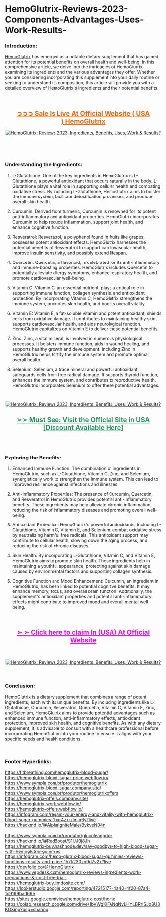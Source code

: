 # HemoGlutrix-Reviews-2023-Components-Advantages-Uses-Work-Results-
<h3>Introduction:</h3>
<p><a href="https://hemoglutrix.company.site/">HemoGlutrix</a>&nbsp;has emerged as a notable dietary supplement that has gained attention for its potential benefits on overall health and well-being. In this comprehensive article, we delve into the intricacies of HemoGlutrix, examining its ingredients and the various advantages they offer. Whether you are considering incorporating this supplement into your daily routine or seeking to understand its composition, this article will provide you with a detailed overview of HemoGlutrix's ingredients and their potential benefits.</p>
<p>&nbsp;</p>
<h2 style="text-align: center;"><strong><span style="color: #ff6600;"><a style="color: #ff6600;" href="https://fitbreathing.com/recommends/hemoglutrix-blood-sugar/" target="_blank" rel="nofollow noopener" data-original-attrs="{" data-original-href="">➲➲➲ Sale Is Live At Official Website ( USA )&nbsp;HemoGlutrix<br /></a></span></strong></h2>
<div class="separator" style="text-align: center;"><a href="https://fitbreathing.com/recommends/hemoglutrix-blood-sugar/" target="_blank" rel="nofollow noopener" data-original-attrs="{" data-original-href=""><img src="https://blogger.googleusercontent.com/img/b/R29vZ2xl/AVvXsEiFRaEVed1z4CY_VufjUZC4QnauKAAGzOkJfW2AAb3CGsVc9vfPDj7nnsHzdiYTRgsQ7O8ZYbDIpAwNGy1V4l8CcT6PG35M3OCVObfBPyc2DJoMswD2gRMDAXWtrNHS-SzeYi7zWMsIyj0gmte-EaBzvB6nmc452EGACbm7zyQictLh0423rGPH3ot_/s16000/HemoGlutrix.jpg" alt="HemoGlutrix: Reviews 2023, Ingredients, Benefits, Uses, Work &amp; Results?" height="auto" border="0" data-original-height="342" data-original-width="640" /></a></div>
<div><strong>&nbsp;</strong></div>
<h3>&nbsp;</h3>
<h3><strong>Understanding the Ingredients:</strong></h3>
<ol>
<li>
<p>L-Glutathione: One of the key ingredients in HemoGlutrix is L-Glutathione, a powerful antioxidant that occurs naturally in the body. L-Glutathione plays a vital role in supporting cellular health and combating oxidative stress. By including L-Glutathione, HemoGlutrix aims to bolster the immune system, facilitate detoxification processes, and promote overall skin health.</p>
</li>
<li>
<p>Curcumin: Derived from turmeric, Curcumin is renowned for its potent anti-inflammatory and antioxidant properties. HemoGlutrix incorporates Curcumin to help reduce inflammation, support joint health, and enhance cognitive function.</p>
</li>
<li>
<p>Resveratrol: Resveratrol, a polyphenol found in fruits like grapes, possesses potent antioxidant effects. HemoGlutrix harnesses the potential benefits of Resveratrol to support cardiovascular health, improve insulin sensitivity, and possibly extend lifespan.</p>
</li>
<li>
<p>Quercetin: Quercetin, a flavonoid, is celebrated for its anti-inflammatory and immune-boosting properties. HemoGlutrix includes Quercetin to potentially alleviate allergy symptoms, enhance respiratory health, and promote cardiovascular well-being.</p>
</li>
<li>
<p>Vitamin C: Vitamin C, an essential nutrient, plays a critical role in supporting immune function, collagen synthesis, and antioxidant protection. By incorporating Vitamin C, HemoGlutrix strengthens the immune system, promotes skin health, and boosts overall vitality.</p>
</li>
<li>
<p>Vitamin E: Vitamin E, a fat-soluble vitamin and potent antioxidant, shields cells from oxidative damage. It contributes to maintaining healthy skin, supports cardiovascular health, and aids neurological function. HemoGlutrix capitalizes on Vitamin E to deliver these potential benefits.</p>
</li>
<li>
<p>Zinc: Zinc, a vital mineral, is involved in numerous physiological processes. It bolsters immune function, aids in wound healing, and supports healthy growth and development. Including Zinc in HemoGlutrix helps fortify the immune system and promote optimal overall health.</p>
</li>
<li>
<p>Selenium: Selenium, a trace mineral and powerful antioxidant, safeguards cells from free radical damage. It supports thyroid function, enhances the immune system, and contributes to reproductive health. HemoGlutrix incorporates Selenium to offer these potential advantages.</p>
</li>
</ol>
<p>&nbsp;</p>
<div class="separator" style="text-align: center;"><a href="https://fitbreathing.com/recommends/hemoglutrix-blood-sugar/" target="_blank" rel="nofollow noopener" data-original-attrs="{" data-original-href=""><img src="https://blogger.googleusercontent.com/img/b/R29vZ2xl/AVvXsEjUTZ_xcgwp5HWrzZw3ifqz5A2tq_VQnclY3mmbC7xvnHXd_yQIThjFOTmsJNGiQrDkylkr17sjqpQL7kEoviSZ2UjBwZId8GvysQHctWvad_rVLmcpfc0WOtR7KvGYs8iowkkRs0DtN2TYJw23bCVL2G3cj9JetpppshztPLDumWxN6-xcKfy6CBb5/s16000/HemoGlutrix%202.jpg" alt="HemoGlutrix: Reviews 2023, Ingredients, Benefits, Uses, Work &amp; Results?" height="auto" border="0" data-original-height="545" data-original-width="640" /></a></div>
<h2 style="text-align: center;"><span style="color: #339966;"><a style="color: #339966;" href="https://fitbreathing.com/recommends/hemoglutrix-blood-sugar/" target="_blank" rel="nofollow noopener" data-original-attrs="{" data-original-href="">➢➢ Must See: Visit the Official Site in USA [Discount Available Here]</a></span></h2>
<div>&nbsp;</div>
<div>&nbsp;</div>
<h3><strong>Exploring the Benefits:</strong></h3>
<ol>
<li>
<p>Enhanced Immune Function: The combination of ingredients in HemoGlutrix, such as L-Glutathione, Vitamin C, Zinc, and Selenium, synergistically work to strengthen the immune system. This can lead to improved resilience against infections and illnesses.</p>
</li>
<li>
<p>Anti-inflammatory Properties: The presence of Curcumin, Quercetin, and Resveratrol in HemoGlutrix provides potential anti-inflammatory benefits. These ingredients may help alleviate chronic inflammation, reducing the risk of inflammatory diseases and promoting overall well-being.</p>
</li>
<li>
<p>Antioxidant Protection: HemoGlutrix's powerful antioxidants, including L-Glutathione, Vitamin C, Vitamin E, and Selenium, combat oxidative stress by neutralizing harmful free radicals. This antioxidant support may contribute to cellular health, slowing down the aging process, and reducing the risk of chronic diseases.</p>
</li>
<li>
<p>Skin Health: By incorporating L-Glutathione, Vitamin C, and Vitamin E, HemoGlutrix aims to promote skin health. These ingredients help in maintaining a youthful appearance, protecting against skin damage caused by environmental factors and supporting collagen synthesis.</p>
</li>
<li>
<p>Cognitive Function and Mood Enhancement: Curcumin, an ingredient in HemoGlutrix, has been linked to potential cognitive benefits. It may enhance memory, focus, and overall brain function. Additionally, the supplement's antioxidant properties and potential anti-inflammatory effects might contribute to improved mood and overall mental well-being.</p>
</li>
</ol>
<p>&nbsp;</p>
<h2 style="text-align: center;"><span style="color: #ff00ff;"><a style="color: #ff00ff;" href="https://fitbreathing.com/recommends/hemoglutrix-blood-sugar/" target="_blank" rel="nofollow noopener" data-original-attrs="{" data-original-href="">➢ ➢ Click here to claim In (USA) At Official Website</a></span></h2>
<div>&nbsp;</div>
<div>&nbsp;</div>
<div class="separator" style="text-align: center;"><a href="https://fitbreathing.com/recommends/hemoglutrix-blood-sugar/" target="_blank" rel="nofollow noopener" data-original-attrs="{" data-original-href=""><img src="https://blogger.googleusercontent.com/img/b/R29vZ2xl/AVvXsEgW9vLqsz9LuoD02SL1uvC40E8X0rI-_gA2Vnm608yqKs3GlB5ORIKUcFFa4Hw6DX_VJ5delPLo9MtAXiNqHjl8hYaDbqiKcKMfNcbHeToih5gvh-4nvnn7F_xY1PPxbuHYCbofBxjtWGSJWWO9trlV3sZkyvBZdvx3sZna3lo_UA3lwsRIjM9ta52B/s16000/HemoGlutrix%201.jpg" alt="HemoGlutrix: Reviews 2023, Ingredients, Benefits, Uses, Work &amp; Results?" height="auto" border="0" data-original-height="358" data-original-width="640" /></a></div>
<div>&nbsp;</div>
<div>&nbsp;</div>
<h3><strong>Conclusion:</strong></h3>
<p>HemoGlutrix is a dietary supplement that combines a range of potent ingredients, each with its unique benefits. By including ingredients like L-Glutathione, Curcumin, Resveratrol, Quercetin, Vitamin C, Vitamin E, Zinc, and Selenium, HemoGlutrix aims to provide potential advantages such as enhanced immune function, anti-inflammatory effects, antioxidant protection, improved skin health, and cognitive benefits. As with any dietary supplement, it is advisable to consult with a healthcare professional before incorporating HemoGlutrix into your routine to ensure it aligns with your specific needs and health conditions.&nbsp;</p>
<p>&nbsp;</p>
<h3><strong>Footer Hyperlinks:</strong></h3>
<p><a href="https://fitbreathing.com/hemoglutrix-blood-sugar/" target="_blank" rel="nofollow noopener" data-saferedirecturl="https://www.google.com/url?q=https://fitbreathing.com/hemoglutrix-blood-sugar/&amp;source=gmail&amp;ust=1686462296874000&amp;usg=AOvVaw28Z51kB7F6-zCsd8Jbt8-J">https://fitbreathing.com/hemoglutrix-blood-sugar/</a><br /><a href="https://hemoglutrix-blood-sugar-price.webflow.io/" target="_blank" rel="nofollow noopener" data-saferedirecturl="https://www.google.com/url?q=https://hemoglutrix-blood-sugar-price.webflow.io/&amp;source=gmail&amp;ust=1686462296874000&amp;usg=AOvVaw0I0RSdOAF6hA33nLIDtXRe">https://hemoglutrix-blood-sugar-price.webflow.io/</a><br /><a href="https://www.sympla.com.br/produtor/hemoglutrix" target="_blank" rel="nofollow noopener" data-saferedirecturl="https://www.google.com/url?q=https://www.sympla.com.br/produtor/hemoglutrix&amp;source=gmail&amp;ust=1686462296874000&amp;usg=AOvVaw1pHnvPAYtgBJZCnBEJ-b5P">https://www.sympla.com.br/produtor/hemoglutrix</a><br /><a href="https://hemoglutrix-blood-sugar.company.site/" target="_blank" rel="nofollow noopener" data-saferedirecturl="https://www.google.com/url?q=https://hemoglutrix-blood-sugar.company.site/&amp;source=gmail&amp;ust=1686462296874000&amp;usg=AOvVaw30idc-IO2Pz7hBFVTdGk4_">https://hemoglutrix-blood-sugar.company.site/</a><br /><a href="https://www.sympla.com.br/produtor/hemoglutrixoffers" target="_blank" rel="nofollow noopener" data-saferedirecturl="https://www.google.com/url?q=https://www.sympla.com.br/produtor/hemoglutrixoffers&amp;source=gmail&amp;ust=1686462296874000&amp;usg=AOvVaw0RFIC1RBltFFqgH2KM5KIE">https://www.sympla.com.br/produtor/hemoglutrixoffers</a><br /><a href="https://hemoglutrix-offers.company.site/" target="_blank" rel="nofollow noopener" data-saferedirecturl="https://www.google.com/url?q=https://hemoglutrix-offers.company.site/&amp;source=gmail&amp;ust=1686462296874000&amp;usg=AOvVaw3h4OHRopXjA2jVeUAkVgMk">https://hemoglutrix-offers.company.site/</a><br /><a href="https://hemoglutrix-work.webflow.io/" target="_blank" rel="nofollow noopener" data-saferedirecturl="https://www.google.com/url?q=https://hemoglutrix-work.webflow.io/&amp;source=gmail&amp;ust=1686462296874000&amp;usg=AOvVaw0-JLV9d2z2_n-4m-SQ9wRS">https://hemoglutrix-work.webflow.io/</a><br /><a href="https://hemoglutrix-offers.webflow.io/" target="_blank" rel="nofollow noopener" data-saferedirecturl="https://www.google.com/url?q=https://hemoglutrix-offers.webflow.io/&amp;source=gmail&amp;ust=1686462296874000&amp;usg=AOvVaw3ePvmkO4TUnrrMD5t2R_GA">https://hemoglutrix-offers.webflow.io/</a><br /><a href="https://infogram.com/regain-your-energy-and-vitality-with-hemoglutrix-blood-sugar-gummies-1hxr4zxrzlmlq6y?live" target="_blank" rel="nofollow noopener" data-saferedirecturl="https://www.google.com/url?q=https://infogram.com/regain-your-energy-and-vitality-with-hemoglutrix-blood-sugar-gummies-1hxr4zxrzlmlq6y?live&amp;source=gmail&amp;ust=1686462296874000&amp;usg=AOvVaw2mp6_N_Tzwf3raZG7-p8tf">https://infogram.com/regain-your-energy-and-vitality-with-hemoglutrix-blood-sugar-gummies-1hxr4zxrzlmlq6y?live</a><br /><a href="https://hackmd.io/@AlphaIgniteMale/BykveN04n" target="_blank" rel="nofollow noopener" data-saferedirecturl="https://www.google.com/url?q=https://hackmd.io/@AlphaIgniteMale/BykveN04n&amp;source=gmail&amp;ust=1686462296874000&amp;usg=AOvVaw2zl-F1Qx1oUyPu5K4AVgfa">https://hackmd.io/@AlphaIgniteMale/BykveN04n</a><br /><br /><a href="https://www.sympla.com.br/produtor/glucoleanprice" target="_blank" rel="nofollow noopener" data-saferedirecturl="https://www.google.com/url?q=https://www.sympla.com.br/produtor/glucoleanprice&amp;source=gmail&amp;ust=1686462296874000&amp;usg=AOvVaw3O8D6gwjNJFJSc_teikAO6">https://www.sympla.com.br/produtor/glucoleanprice</a><br /><a href="https://hackmd.io/@RedBoost/S1UJ0j8Jh" target="_blank" rel="nofollow noopener" data-saferedirecturl="https://www.google.com/url?q=https://hackmd.io/@RedBoost/S1UJ0j8Jh&amp;source=gmail&amp;ust=1686462296874000&amp;usg=AOvVaw08M4QNWze6xisuikg0LAlq">https://hackmd.io/@RedBoost/S1UJ0j8Jh</a><br /><a href="https://hemoglutrix-buy.hashnode.dev/say-goodbye-to-high-blood-sugar-with-hemoglutrix-gummies" target="_blank" rel="nofollow noopener" data-saferedirecturl="https://www.google.com/url?q=https://hemoglutrix-buy.hashnode.dev/say-goodbye-to-high-blood-sugar-with-hemoglutrix-gummies&amp;source=gmail&amp;ust=1686462296874000&amp;usg=AOvVaw2DgAT-viWgcGmU7TBgakK_">https://hemoglutrix-buy.hashnode.dev/say-goodbye-to-high-blood-sugar-with-hemoglutrix-gummies</a><br /><a href="https://infogram.com/hemo-glutrix-blood-sugar-gummies-reviews-functions-results-and-price-1h7k230zq9d7v2x?live" target="_blank" rel="nofollow noopener" data-saferedirecturl="https://www.google.com/url?q=https://infogram.com/hemo-glutrix-blood-sugar-gummies-reviews-functions-results-and-price-1h7k230zq9d7v2x?live&amp;source=gmail&amp;ust=1686462296874000&amp;usg=AOvVaw3wTMPTUkDO9CqhzqLKRzSd">https://infogram.com/hemo-glutrix-blood-sugar-gummies-reviews-functions-results-and-price-1h7k230zq9d7v2x?live</a><br /><a href="https://devfolio.co/@HemoGlutrix" target="_blank" rel="nofollow noopener" data-saferedirecturl="https://www.google.com/url?q=https://devfolio.co/@HemoGlutrix&amp;source=gmail&amp;ust=1686462296875000&amp;usg=AOvVaw0a6xKkoaiK4LwLf2yRGdrw">https://devfolio.co/@HemoGlutrix</a><br /><a href="https://www.yepdesk.com/hemoglutrix-reviews-ingredients-work-precautions-&amp;-cost-free-trial-" target="_blank" rel="nofollow noopener" data-saferedirecturl="https://www.google.com/url?q=https://www.yepdesk.com/hemoglutrix-reviews-ingredients-work-precautions-%26-cost-free-trial-&amp;source=gmail&amp;ust=1686462296875000&amp;usg=AOvVaw3QFzs3o8MdiOMm-tEMoemQ">https://www.yepdesk.com/hemoglutrix-reviews-ingredients-work-precautions-&amp;-cost-free-trial-</a><br /><a href="https://hemoglutrix-buy.jimdosite.com/" target="_blank" rel="nofollow noopener" data-saferedirecturl="https://www.google.com/url?q=https://hemoglutrix-buy.jimdosite.com/&amp;source=gmail&amp;ust=1686462296875000&amp;usg=AOvVaw2jrk6dfGlRa16o-Swegf_W">https://hemoglutrix-buy.jimdosite.com/</a><br /><a href="https://lookerstudio.google.com/reporting/47215177-4a40-4f20-87a4-1c9199bad69e" target="_blank" rel="nofollow noopener" data-saferedirecturl="https://www.google.com/url?q=https://lookerstudio.google.com/reporting/47215177-4a40-4f20-87a4-1c9199bad69e&amp;source=gmail&amp;ust=1686462296875000&amp;usg=AOvVaw2CbVcirUuOet-vMxrL3We2">https://lookerstudio.google.com/reporting/47215177-4a40-4f20-87a4-1c9199bad69e</a><br /><a href="https://sites.google.com/view/hemoglutrix-cost/home" target="_blank" rel="nofollow noopener" data-saferedirecturl="https://www.google.com/url?q=https://sites.google.com/view/hemoglutrix-cost/home&amp;source=gmail&amp;ust=1686462296875000&amp;usg=AOvVaw2qIXhewikk8b1ErYhHOMG4">https://sites.google.com/view/hemoglutrix-cost/home</a><br /><a href="https://colab.research.google.com/drive/1bVWgKlFANqNvLHYLBRrlSJo8U3KGXing?usp=sharing" target="_blank" rel="nofollow noopener" data-saferedirecturl="https://www.google.com/url?q=https://colab.research.google.com/drive/1bVWgKlFANqNvLHYLBRrlSJo8U3KGXing?usp%3Dsharing&amp;source=gmail&amp;ust=1686462296875000&amp;usg=AOvVaw1pyYi8KInbES51wr_FyRDD">https://colab.research.google.com/drive/1bVWgKlFANqNvLHYLBRrlSJo8U3KGXing?usp=sharing</a></p>
